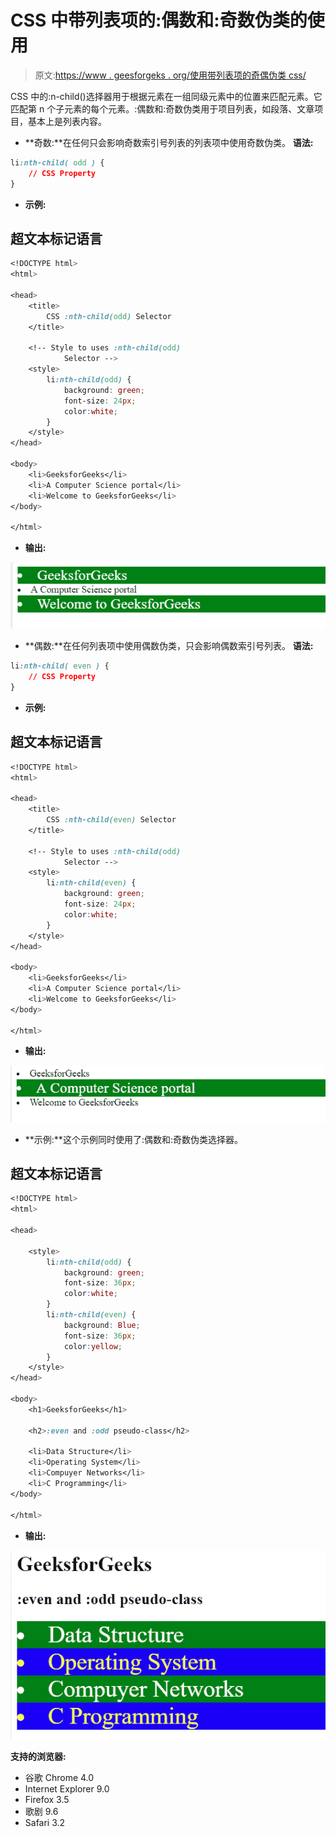 # CSS 中带列表项的:偶数和:奇数伪类的使用

> 原文:[https://www . geesforgeks . org/使用带列表项的奇偶伪类 css/](https://www.geeksforgeeks.org/use-of-even-and-odd-pseudo-classes-with-list-items-in-css/)

CSS 中的:n-child()选择器用于根据元素在一组同级元素中的位置来匹配元素。它匹配第 n 个子元素的每个元素。:偶数和:奇数伪类用于项目列表，如段落、文章项目，基本上是列表内容。

*   **奇数:**在任何只会影响奇数索引号列表的列表项中使用奇数伪类。
    **语法:**

```css
li:nth-child( odd ) {
    // CSS Property   
}
```

*   **示例:**

## 超文本标记语言

```css
<!DOCTYPE html>
<html>

<head>
    <title>
        CSS :nth-child(odd) Selector
    </title>

    <!-- Style to uses :nth-child(odd)
            Selector -->
    <style>
        li:nth-child(odd) {
            background: green;
            font-size: 24px;
            color:white;
        }
    </style>
</head>

<body>
    <li>GeeksforGeeks</li>
    <li>A Computer Science portal</li>
    <li>Welcome to GeeksforGeeks</li>
</body>

</html>                               
```

*   **输出:**

![](img/f8c16cb4f37191ab51a397084ff62d31.png)

*   **偶数:**在任何列表项中使用偶数伪类，只会影响偶数索引号列表。
    **语法:**

```css
li:nth-child( even ) {
    // CSS Property
}
```

*   **示例:**

## 超文本标记语言

```css
<!DOCTYPE html>
<html>

<head>
    <title>
        CSS :nth-child(even) Selector
    </title>

    <!-- Style to uses :nth-child(odd)
            Selector -->
    <style>
        li:nth-child(even) {
            background: green;
            font-size: 24px;
            color:white;
        }
    </style>
</head>

<body>
    <li>GeeksforGeeks</li>
    <li>A Computer Science portal</li>
    <li>Welcome to GeeksforGeeks</li>
</body>

</html>                                  
```

*   **输出:**

![](img/1661875428ae8a4d09fded1c35799e81.png)

*   **示例:**这个示例同时使用了:偶数和:奇数伪类选择器。

## 超文本标记语言

```css
<!DOCTYPE html>
<html>

<head>

    <style>
        li:nth-child(odd) {
            background: green;
            font-size: 36px;
            color:white;
        }
        li:nth-child(even) {
            background: Blue;
            font-size: 36px;
            color:yellow;
        }
    </style>
</head>

<body>
    <h1>GeeksforGeeks</h1>

    <h2>:even and :odd pseudo-class</h2>

    <li>Data Structure</li>
    <li>Operating System</li>
    <li>Compuyer Networks</li>
    <li>C Programming</li>
</body>

</html>                   
```

*   **输出:**

![](img/68a91ab82ca4b20673ad1e38642d5998.png)

**支持的浏览器:**

*   谷歌 Chrome 4.0
*   Internet Explorer 9.0
*   Firefox 3.5
*   歌剧 9.6
*   Safari 3.2